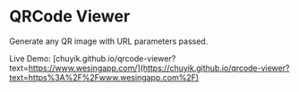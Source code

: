 # QRCode Viewer

Generate any QR image with URL parameters passed.

Live Demo: [chuyik.github.io/qrcode-viewer?text=https://www.wesingapp.com/](https://chuyik.github.io/qrcode-viewer?text=https%3A%2F%2Fwww.wesingapp.com%2F)
